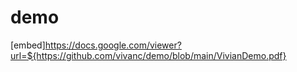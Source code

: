 # demo

<!-- ![embed](https://github.com/vivanc/demo/blob/main/VivianDemo.pdf) -->

<!-- <object data="./VivianDemo.pdf" type="application/pdf" width="100%"> </object> -->

[embed]https://docs.google.com/viewer?url=${https://github.com/vivanc/demo/blob/main/VivianDemo.pdf}
